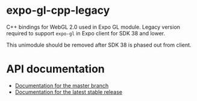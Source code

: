 # expo-gl-cpp-legacy

C++ bindings for WebGL 2.0 used in Expo GL module. Legacy version required to support `expo-gl` in Expo client for SDK 38 and lower.

This unimodule should be removed after SDK 38 is phased out from client.

# API documentation

- [Documentation for the master branch](https://github.com/expo/expo/blob/master/docs/pages/versions/unversioned/sdk/gl-view.md)
- [Documentation for the latest stable release](https://docs.expo.io/versions/latest/sdk/gl-view/)
